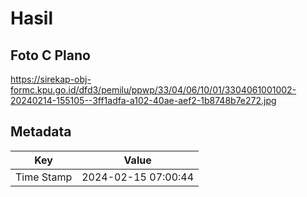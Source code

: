 # Hasil

## Foto C Plano

https://sirekap-obj-formc.kpu.go.id/dfd3/pemilu/ppwp/33/04/06/10/01/3304061001002-20240214-155105--3ff1adfa-a102-40ae-aef2-1b8748b7e272.jpg


## Metadata

| Key        | Value               |
| ---------- | ------------------- |
| Time Stamp | 2024-02-15 07:00:44 |



